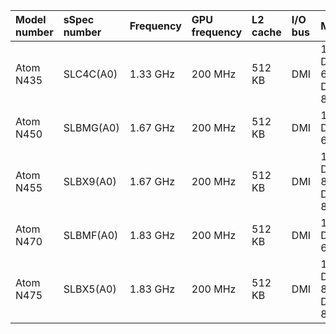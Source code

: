 | Model number   | sSpec number   | Frequency   | GPU frequency   | L2 cache   | I/O bus   | Memory                    | Voltage    | Socket     | Release date      | Part number(s)   |
|:---------------|:---------------|:------------|:----------------|:-----------|:----------|:--------------------------|:-----------|:-----------|:------------------|:-----------------|
| Atom N435      | SLC4C(A0)      | 1.33 GHz    | 200 MHz         | 512 KB     | DMI       | 1 × DDR2-667 1 × DDR3-800 | 0.8–1.175V | FC-BGA 559 | June 2011         | AU80610007533AA  |
| Atom N450      | SLBMG(A0)      | 1.67 GHz    | 200 MHz         | 512 KB     | DMI       | 1 × DDR2-667              | 0.8–1.175V | FC-BGA 559 | December 21, 2009 | AU80610004653AA  |
| Atom N455      | SLBX9(A0)      | 1.67 GHz    | 200 MHz         | 512 KB     | DMI       | 1 × DDR2-800 1 × DDR3-800 | 0.8–1.175V | FC-BGA 559 | June 1, 2010      | AU80610006237AA  |
| Atom N470      | SLBMF(A0)      | 1.83 GHz    | 200 MHz         | 512 KB     | DMI       | 1 × DDR2-667              | 0.8–1.175V | FC-BGA 559 | March 1, 2010     | AU80610003495AA  |
| Atom N475      | SLBX5(A0)      | 1.83 GHz    | 200 MHz         | 512 KB     | DMI       | 1 × DDR2-800 1 × DDR3-800 | 0.8–1.175V | FC-BGA 559 | June 1, 2010      | AU80610006240AA  |